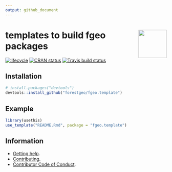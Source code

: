 ```yaml
---
output: github_document 
---
```

<!-- README.md is generated from README.Rmd. Please edit that file -->



# <img src="https://i.imgur.com/vTLlhbp.png" align="right" height=88 /> templates to build __fgeo__ packages

[![lifecycle](https://img.shields.io/badge/lifecycle-experimental-orange.svg)](https://www.tidyverse.org/lifecycle/#experimental)
[![CRAN status](https://www.r-pkg.org/badges/version/fgeo.template)](https://cran.r-project.org/package=fgeo.template)
[![Travis build status](https://travis-ci.org/forestgeo/fgeo.template.svg?branch=master)](https://travis-ci.org/forestgeo/fgeo.template)

## Installation

```R
# install.packages("devtools")
devtools::install_github("forestgeo/fgeo.template")
```

## Example

```R
library(usethis)
use_template("README.Rmd", package = "fgeo.template")
```

## Information

* [Getting help](https://github.com/forestgeo/fgeo.plot/blob/master/.github/SUPPORT.md).
* [Contributing](https://github.com/forestgeo/fgeo.plot/blob/master/.github/CONTRIBUTING.md).
* [Contributor Code of Conduct](https://github.com/forestgeo/fgeo.plot/blob/master/.github/CODE_OF_CONDUCT.md).
